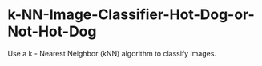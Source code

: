 # k-NN-Image-Classifier-Hot-Dog-or-Not-Hot-Dog
Use a k - Nearest Neighbor (kNN) algorithm to classify images.
